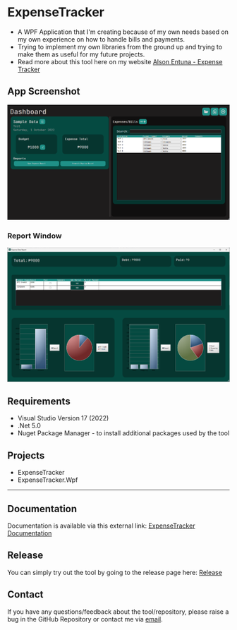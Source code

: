 # ExpenseTracker
- A WPF Application that I'm creating because of my own needs based on my own experience on how to handle bills and payments.
- Trying to implement my own libraries from the ground up and trying to make them as useful for my future projects.
- Read more about this tool here on my website [Alson Entuna - Expense Tracker](https://alsonentuna.github.io/expense-tracker.html)

## App Screenshot
![ExpenseTracker](/Assets/ExpenseTracker-App.png)
### Report Window
![ExpenseTracker](/Assets/ExpenseTracker-Report.png)

## Requirements
- Visual Studio Version 17 (2022)
- .Net 5.0
- Nuget Package Manager - to install additional packages used by the tool

## Projects
- ExpenseTracker
- ExpenseTracker.Wpf

---
## Documentation
Documentation is available via this external link: [ExpenseTracker Documentation](https://alsonentuna.notion.site/Expense-Tracker-Documentation-a3cf8c5dd56d44f1a26e7cd72ea1d154)
## Release
You can simply try out the tool by going to the release page here: [Release](https://github.com/AlsonEntuna/ExpenseTracker/releases)

## Contact
If you have any questions/feedback about the tool/repository, please raise a bug in the GitHub Repository or contact me via [email](mailto:alson.entuna@outlook.com).